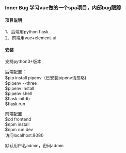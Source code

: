### Inner Bug 学习vue做的一个spa项目，内部bug跟踪 


#### 项目说明  
1、后端用python flask  
2、前端用vue+element-ui  

#### 安装
支持python3+版本  

后端配置：  
$pip install pipenv（已安装pipenv请忽略)  
$pipenv --three  
$pipenv install  
$pipenv shell  
$flask initdb  
$flask run  

前端配置  
$cd frontend  
$npm install  
$npm run dev  
访问localhost:8080  
  
默认用户名admin，密码admin  